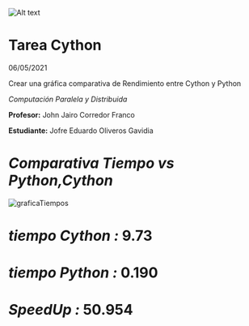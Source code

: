![Alt text](https://www.usergioarboleda.edu.co/wp-content/uploads/ultimatum/imagens/logo-mobile-UniversidadSergioArboleda.png)
# Tarea Cython

06/05/2021

Crear una gráfica comparativa de Rendimiento entre Cython y Python

*Computación Paralela y Distribuida*

 **Profesor:** John Jairo Corredor Franco
 
 **Estudiante:** Jofre Eduardo Oliveros Gavidia
 
 # *Comparativa Tiempo vs Python,Cython*

![graficaTiempos](https://user-images.githubusercontent.com/83736427/117224839-87547d80-add6-11eb-8bd6-81355ee61d7a.png)


# *tiempo Cython :* 9.73
# *tiempo Python :*  0.190
# *SpeedUp :* 50.954

